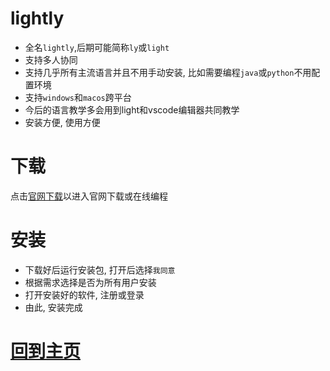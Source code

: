 # lightly
- 全名`lightly`,后期可能简称`ly`或`light`
- 支持多人协同
- 支持几乎所有主流语言并且不用手动安装, 比如需要编程`java`或`python`不用配置环境
- 支持`windows`和`macos`跨平台
- 今后的语言教学多会用到light和vscode编辑器共同教学
- 安装方便, 使用方便
# 下载
点击[官网下载](https://lightly.teamcode.com/)以进入官网下载或在线编程
# 安装
- 下载好后运行安装包, 打开后选择`我同意`
- 根据需求选择是否为所有用户安装
- 打开安装好的软件, 注册或登录
- 由此, 安装完成
# [回到主页](./index.md)
